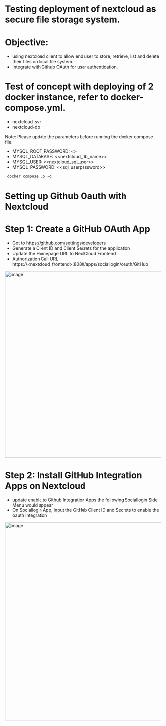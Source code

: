 # Testing deployment of nextcloud as secure file storage system.
# Objective:
- using nextcloud client to allow end user to store, retrieve, list and delete their files on local file system.
- Integrate with Github OAuth for user authentication.

# Test of concept with deploying of 2 docker instance, refer to docker-compose.yml.
- nextcloud-svr
- nextcloud-db

Note: Please update the parameters before running the docker compose file:
- MYSQL_ROOT_PASSWORD: <<rootpassword>>
- MYSQL_DATABASE: <<nextcloud_db_name>>
- MYSQL_USER: <<nextcloud_sql_user>>
- MYSQL_PASSWORD: <<sql_userpassword>>

``` docker compose up -d```

# Setting up Github Oauth with Nextcloud 
# Step 1: Create a GitHub OAuth App
- Got to https://github.com/settings/developers
- Generate a Client ID and Client Secrets for the application
- Update the Homepage URL to NextCloud Frontend
- Authorization Call URL https://<nextcloud_frontend>:8080/apps/sociallogin/oauth/GitHub

<img width="602" alt="image" src="https://github.com/user-attachments/assets/75fd944c-e56b-4018-9654-3ac86c8d0854">

# Step 2: Install GitHub Integration Apps on Nextcloud
- update enable to Github Integration Apps the following Sociallogin Side Menu would appear
- On Sociallogin App, input the GitHub Client ID and Secrets to enable the oauth integration
<img width="639" alt="image" src="https://github.com/user-attachments/assets/7f234f0d-7304-4186-b499-051e55c8a4f1">




